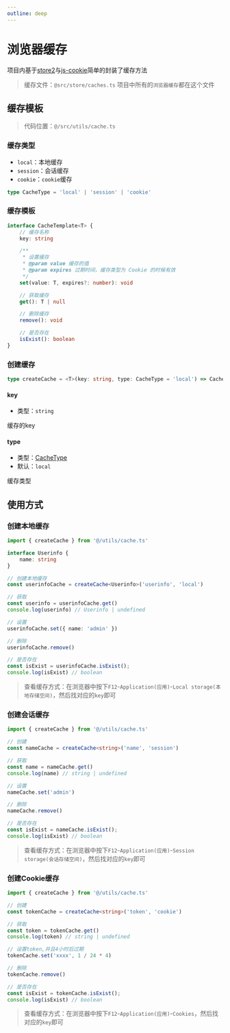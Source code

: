 ```yaml
---
outline: deep
---
```


# 浏览器缓存

项目内基于[store2](https://github.com/nbubna/store)与[js-cookie](https://github.com/js-cookie/js-cookie)简单的封装了缓存方法

> 缓存文件：`@src/store/caches.ts` 项目中所有的`浏览器缓存`都在这个文件

## 缓存模板

> 代码位置：`@/src/utils/cache.ts`

### 缓存类型

* `local`：本地缓存
* `session`：会话缓存
* `cookie`：`cookie`缓存

```ts
type CacheType = 'local' | 'session' | 'cookie'
```

### 缓存模板

```ts
interface CacheTemplate<T> {
    // 缓存名称
    key: string

    /**
     * 设置缓存
     * @param value 缓存的值
     * @param expires 过期时间，缓存类型为 Cookie 的时候有效
     */
    set(value: T, expires?: number): void

    // 获取缓存
    get(): T | null

    // 删除缓存
    remove(): void

    // 是否存在
    isExist(): boolean
}
```

### 创建缓存

```ts
type createCache = <T>(key: string, type: CacheType = 'local') => CacheTemplate<T>
```

#### key

* 类型：`string`

缓存的key

#### type

* 类型：[CacheType](/frontendGuide/manual/basis/localCache#缓存类型)
* 默认：`local`

缓存类型

## 使用方式

### 创建本地缓存

```ts
import { createCache } from '@/utils/cache.ts'

interface Userinfo {
    name: string
}

// 创建本地缓存
const userinfoCache = createCache<Userinfo>('userinfo', 'local')

// 获取
const userinfo = userinfoCache.get()
console.log(userinfo) // Userinfo | undefined

// 设置
userinfoCache.set({ name: 'admin' })

// 删除
userinfoCache.remove()

// 是否存在
const isExist = userinfoCache.isExist();
console.log(isExist) // boolean
```

> 查看缓存方式：在浏览器中按下`F12`-`Application(应用)`-`Local storage(本地存储空间)`，然后找对应的`key`即可

### 创建会话缓存

```ts
import { createCache } from '@/utils/cache.ts'

// 创建
const nameCache = createCache<string>('name', 'session')

// 获取
const name = nameCache.get()
console.log(name) // string | undefined

// 设置
nameCache.set('admin')

// 删除
nameCache.remove()

// 是否存在
const isExist = nameCache.isExist();
console.log(isExist) // boolean
```

> 查看缓存方式：在浏览器中按下`F12`-`Application(应用)`-`Session storage(会话存储空间)`，然后找对应的`key`即可

### 创建Cookie缓存

```ts
import { createCache } from '@/utils/cache.ts'

// 创建
const tokenCache = createCache<string>('token', 'cookie')

// 获取
const token = tokenCache.get()
console.log(token) // string | undefined

// 设置token,并且4小时后过期
tokenCache.set('xxxx', 1 / 24 * 4)

// 删除
tokenCache.remove()

// 是否存在
const isExist = tokenCache.isExist();
console.log(isExist) // boolean
```

> 查看缓存方式：在浏览器中按下`F12`-`Application(应用)`-`Cookies`，然后找对应的`key`即可 

